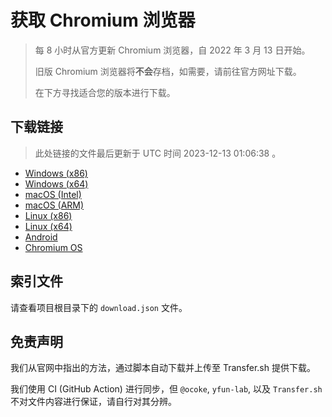 # 获取 Chromium 浏览器

> 每 8 小时从官方更新 Chromium 浏览器，自 2022 年 3 月 13 日开始。
> 
> 旧版 Chromium 浏览器将**不会**存档，如需要，请前往官方网址下载。
>
> 在下方寻找适合您的版本进行下载。

## 下载链接

> 此处链接的文件最后更新于 UTC 时间 2023-12-13 01:06:38
。

- [Windows (x86)](https://transfer.sh/CClpTIBVyN/Win.zip)
- [Windows (x64)](https://transfer.sh/Qi4cn0SEqT/Win_x64.zip)
- [macOS (Intel)](https://transfer.sh/5quldLdv3L/Mac.zip)
- [macOS (ARM)](https://transfer.sh/mLOByrTV8Y/Mac_Arm.zip)
- [Linux (x86)](https://transfer.sh/jvqHNEmmhP/Linux.zip)
- [Linux (x64)](https://transfer.sh/T8xoIILJ9J/Linux_x64.zip)
- [Android](https://transfer.sh/AdDGGqcQNt/Android.zip)
- [Chromium OS](https://transfer.sh/2i5NmQdjSh/Linux_ChromiumOS_Full.zip)

## 索引文件

请查看项目根目录下的 `download.json` 文件。

## 免责声明

我们从官网中指出的方法，通过脚本自动下载并上传至 Transfer.sh 提供下载。

我们使用 CI (GitHub Action) 进行同步，但 `@ocoke`, `yfun-lab`, 以及 `Transfer.sh` 不对文件内容进行保证，请自行对其分辨。
